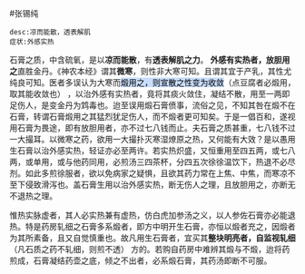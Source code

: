#张锡纯 
```
desc:凉而能散，透表解肌
症状:外感实热
```



石膏之质，中含硫氧，是以**凉而能散**，有**透表解肌之力**。
**外感有实热者，放胆用之**直胜金丹。《神农本经》谓其**微寒**，则性非大寒可知。且谓其宜于产乳，其性尤纯良可知。医者多误认为大寒而<mark style="background: #ADCCFFA6;">煅用之，则宣散之性变为收敛</mark>（点豆腐者必煅用，取其能收敛也） ，以治外感有实热者，竟将其痰火敛住，凝结不散，用至一两即足伤人，是变金丹为鸩毒也。迨至误用煅石膏偾事，流俗之见，不知其咎在煅不在石膏，转谓石膏煅用之其猛烈犹足伤人，而不煅者更可知矣。于是一倡百和，遂视用石膏为畏途，即有放胆用者，亦不过七八钱而止。夫石膏之质甚重，七八钱不过一大撮耳。以微寒之药，欲用一大撮扑灭寒湿燎原之热，又何能有大效？是以愚用生石膏以治外感实热，轻证亦必至两许。若实热炽盛，又恒重用至四五两，或七八两，或单用，或与他药同用，必煎汤三四茶杯，分四五次徐徐温饮下，热退不必尽剂。如此多煎徐服者，欲以免病家之疑惧，且欲其药力常在上焦、中焦，而寒凉不至下侵致滑泻也。盖石膏生用以治外感实热，断无伤人之理，且放胆用之，亦断无不退热之理。

惟热实脉虚者，其人必实热兼有虚热，仿白虎加参汤之义，以人参佐石膏亦必能退热。特是药房轧细之石膏多系煅者，即方中明开生石膏，亦恒以煅者充之，因煅者为其所素备，且又自觉慎重也。故凡用生石膏者，宜买其**整块明亮者，自监视轧细**（凡石质之药不轧细，则煎不透） 方的。若购自药房中难辨其煅与不煅，迨将药煎成，石膏凝结药壶之底，倾之不出者，必系煅石膏，其药汤即断不可服。


